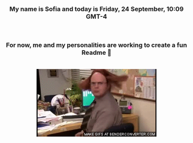 


<div align="center">
<h3 >My name is Sofia and today is Friday, 24 September, 10:09 GMT-4</h3><br>
<h3 >For now, me and my personalities are working to create a fun Readme 👋
</h3><br>
<img src='img/dwight.gif' alt='working...'/>
</div>
